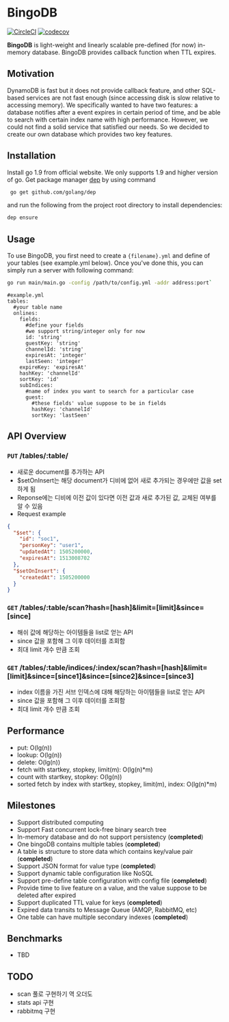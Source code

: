 # BingoDB
[![CircleCI](https://circleci.com/gh/zoyi/bingodb/tree/master.svg?style=shield)](https://circleci.com/gh/zoyi/bingodb/tree/master) [![codecov](https://codecov.io/gh/zoyi/bingodb/branch/master/graph/badge.svg?token=n78FlqQZC7)](https://codecov.io/gh/zoyi/bingodb)

**BingoDB** is light-weight and linearly scalable pre-defined (for now) in-memory database. BingoDB provides callback function when TTL expires.

## Motivation
DynamoDB is fast but it does not provide callback feature, and other SQL-based services are not fast enough (since accessing disk is slow relative to accessing memory). We specifically wanted to have two features: a database notifies after a event expires in certain period of time, and be able to search with certain index name with high performance. However, we could not find a solid service that satisfied our needs. So we decided to create our own database which provides two key features.

## Installation
Install go 1.9 from official website. We only supports 1.9 and higher version of go. Get package manager [dep](https://github.com/golang/dep) by using command

```sh
 go get github.com/golang/dep
```
and run the following from the project root directory to install dependencies:
```sh
dep ensure
```

## Usage
To use BingoDB, you first need to create a `{filename}.yml` and define of your tables (see example.yml below). Once you've done this, you can simply run a server with following command:
```sh
go run main/main.go -config /path/to/config.yml -addr address:port`
```

```
#example.yml
tables:
  #your table name
  onlines:
    fields:
	  #define your fields
	  #we support string/integer only for now
      id: 'string'
      guestKey: 'string'
      channelId: 'string'
      expiresAt: 'integer'
      lastSeen: 'integer'
    expireKey: 'expiresAt'
    hashKey: 'channelId'
    sortKey: 'id'
    subIndices:
      #name of index you want to search for a particular case
      guest:
        #these fields' value suppose to be in fields
        hashKey: 'channelId'
        sortKey: 'lastSeen'
```

## API Overview

### <code>PUT</code> /tables/:table/
* 새로운 document를 추가하는 API
* $setOnInsert는 해당 document가 디비에 없어 새로 추가되는 경우에만 값을 set하게 됨
* Reponse에는 디비에 이전 값이 있다면 이전 값과 새로 추가된 값, 교체된 여부를 알 수 있음
* Request example 
```json
{
  "$set": {
    "id": "soc1",
    "personKey": "user1",
    "updatedAt": 1505200000,
    "expiresAt": 1513008702
  },
  "$setOnInsert": {
    "createdAt": 1505200000
  }
}
```

### <code>GET</code> /tables/:table/scan?hash=[hash]&limit=[limit]&since=[since]
* 해쉬 값에 해당하는 아이템들을 list로 얻는 API
* since 값을 포함해 그 이후 데이터를 조회함
* 최대 limit 개수 만큼 조회 

### <code>GET</code> /tables/:table/indices/:index/scan?hash=[hash]&limit=[limit]&since=[since1]&since=[since2]&since=[since3]
* index 이름을 가진 서브 인덱스에 대해 해당하는 아이템들을 list로 얻는 API
* since 값을 포함해 그 이후 데이터를 조회함
* 최대 limit 개수 만큼 조회


## Performance
* put: O(lg(n))
* lookup: O(lg(n))
* delete: O(lg(n))
* fetch with startkey, stopkey, limit(m): O(lg(n)*m)
* count with startkey, stopkey: O(lg(n))
* sorted fetch by index with startkey, stopkey, limit(m), index: O(lg(n)*m)

## Milestones
* Support distributed computing
* Support Fast concurrent lock-free binary search tree
* In-memory database and do not support persistency (**completed**)
* One bingoDB contains multiple tables (**completed**)
* A table is structure to store data which contains key/value pair  (**completed**)
* Support JSON format for value type (**completed**)
* Support dynamic table configuration like NoSQL
* Support pre-define table configuration with config file (**completed**)
* Provide time to live feature on a value, and the value suppose to be deleted after expired
* Support duplicated TTL value for keys (**completed**)
* Expired data transits to Message Queue (AMQP, RabbitMQ, etc)
* One table can have multiple secondary indexes (**completed**)

## Benchmarks
* TBD

## TODO
* scan 풀로 구현하기 역 오더도
* stats api 구현
* rabbitmq 구현